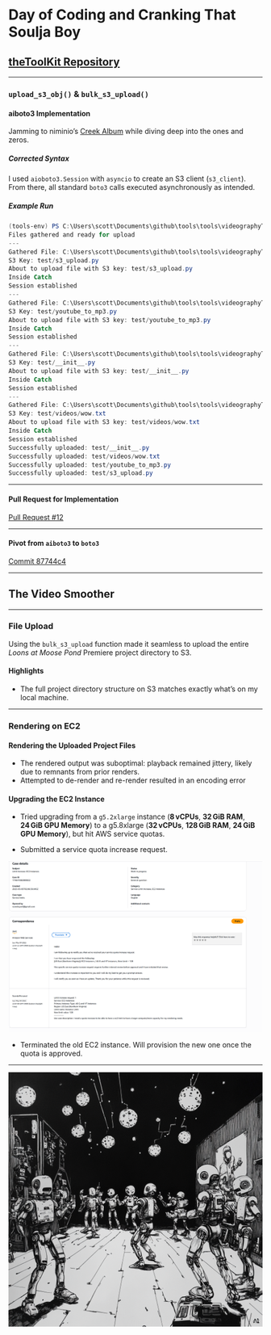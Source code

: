 # Day of Coding and Cranking That Soulja Boy

## [theToolKit Repository](https://github.com/scondo-prof/theToolKit)

---

### `upload_s3_obj()` & `bulk_s3_upload()`

#### aiboto3 Implementation

Jamming to niminio’s [Creek Album](https://open.spotify.com/album/4wFyqyU8erSQITJyyoUOhk?si=zZrugydLRbeWFs3XlQWiAw) while diving deep into the ones and zeros.

##### Corrected Syntax

I used `aioboto3.Session` with `asyncio` to create an S3 client (`s3_client`). From there, all standard `boto3` calls executed asynchronously as intended.

##### Example Run

```powershell
(tools-env) PS C:\Users\scott\Documents\github\tools\tools\videographyTools> python .\s3_upload.py
Files gathered and ready for upload
---
Gathered File: C:\Users\scott\Documents\github\tools\tools\videographyTools\s3_upload.py
S3 Key: test/s3_upload.py
About to upload file with S3 key: test/s3_upload.py
Inside Catch
Session established
---
Gathered File: C:\Users\scott\Documents\github\tools\tools\videographyTools\youtube_to_mp3.py
S3 Key: test/youtube_to_mp3.py
About to upload file with S3 key: test/youtube_to_mp3.py
Inside Catch
Session established
---
Gathered File: C:\Users\scott\Documents\github\tools\tools\videographyTools\__init__.py
S3 Key: test/__init__.py
About to upload file with S3 key: test/__init__.py
Inside Catch
Session established
---
Gathered File: C:\Users\scott\Documents\github\tools\tools\videographyTools\videos\wow.txt
S3 Key: test/videos/wow.txt
About to upload file with S3 key: test/videos/wow.txt
Inside Catch
Session established
Successfully uploaded: test/__init__.py
Successfully uploaded: test/videos/wow.txt
Successfully uploaded: test/youtube_to_mp3.py
Successfully uploaded: test/s3_upload.py
```

---

#### Pull Request for Implementation

[Pull Request #12](https://github.com/scondo-prof/theToolKit/pull/12)

---

#### Pivot from `aiboto3` to `boto3`

[Commit 87744c4](https://github.com/scondo-prof/theToolKit/commit/87744c454162ff30969cf9fdf9814e7a6ee5c616)

---

## The Video Smoother

---

### File Upload

Using the `bulk_s3_upload` function made it seamless to upload the entire _Loons at Moose Pond_ Premiere project directory to S3.

#### Highlights

- The full project directory structure on S3 matches exactly what’s on my local machine.

---

### Rendering on EC2

#### Rendering the Uploaded Project Files

- The rendered output was suboptimal: playback remained jittery, likely due to remnants from prior renders.
- Attempted to de-render and re-render resulted in an encoding error

#### Upgrading the EC2 Instance

- Tried upgrading from a `g5.2xlarge` instance (**8 vCPUs**, **32 GiB RAM**, **24 GiB GPU Memory**) to a g5.8xlarge (**32 vCPUs**, **128 GiB RAM**, **24 GiB GPU Memory**), but hit AWS service quotas.

- Submitted a service quota increase request.

![Service Quota Request](./assets/serviceQuotaRequest.png)

- Terminated the old EC2 instance. Will provision the new one once the quota is approved.

---

![Dancing Robots](./assets/dancingRobots.png)
